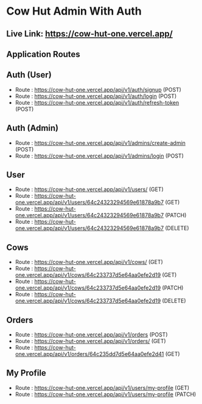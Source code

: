 # Cow Hut Admin With Auth

## Live Link: https://cow-hut-one.vercel.app/

## Application Routes
## Auth (User)
* Route : https://cow-hut-one.vercel.app/api/v1/auth/signup (POST)
* Route : https://cow-hut-one.vercel.app/api/v1/auth/login (POST)
* Route : https://cow-hut-one.vercel.app/api/v1/auth/refresh-token (POST)

## Auth (Admin)
* Route : https://cow-hut-one.vercel.app/api/v1/admins/create-admin (POST)
* Route : https://cow-hut-one.vercel.app/api/v1/admins/login (POST)

## User
* Route : https://cow-hut-one.vercel.app/api/v1/users/ (GET)
* Route : https://cow-hut-one.vercel.app/api/v1/users/64c24323294569e61878a9b7 (GET)
* Route : https://cow-hut-one.vercel.app/api/v1/users/64c24323294569e61878a9b7 (PATCH)
* Route : https://cow-hut-one.vercel.app/api/v1/users/64c24323294569e61878a9b7 (DELETE)

## Cows
* Route : https://cow-hut-one.vercel.app/api/v1/cows/ (GET)
* Route : https://cow-hut-one.vercel.app/api/v1/cows/64c233737d5e64aa0efe2d19 (GET)
* Route : https://cow-hut-one.vercel.app/api/v1/cows/64c233737d5e64aa0efe2d19 (PATCH)
* Route : https://cow-hut-one.vercel.app/api/v1/cows/64c233737d5e64aa0efe2d19 (DELETE)

## Orders
* Route : https://cow-hut-one.vercel.app/api/v1/orders (POST)
* Route : https://cow-hut-one.vercel.app/api/v1/orders/ (GET)
* Route : https://cow-hut-one.vercel.app/api/v1/orders/64c235dd7d5e64aa0efe2d41 (GET)

## My Profile
* Route : https://cow-hut-one.vercel.app/api/v1/users/my-profile (GET)
* Route : https://cow-hut-one.vercel.app/api/v1/users/my-profile (PATCH)
